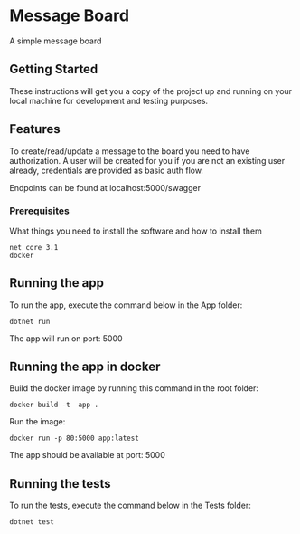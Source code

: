 # Message Board

A simple message board

## Getting Started

These instructions will get you a copy of the project up and running on your local machine for development and testing purposes.

## Features

To create/read/update a message to the board you need to have authorization.
A user will be created for you if you are not an existing user already, credentials are provided as basic auth flow. 

Endpoints can be found at localhost:5000/swagger

### Prerequisites

What things you need to install the software and how to install them

```
net core 3.1
docker
```

## Running the app

To run the app, execute the command below in the App folder:

```
dotnet run
```
The app will run on port: 5000

## Running the app in docker

Build the docker image by running this command in the root folder: 

```
docker build -t  app .
```

Run the image: 

```
docker run -p 80:5000 app:latest
```

The app should be available at port: 5000

## Running the tests

To run the tests, execute the command below in the Tests folder:

```
dotnet test
```